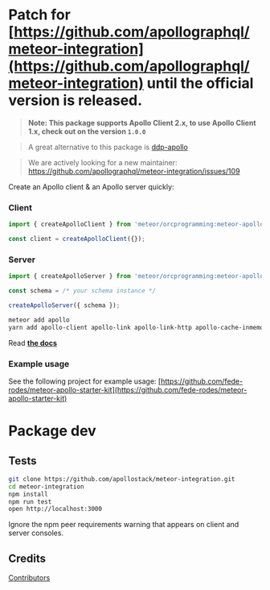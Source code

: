 # Patch for [https://github.com/apollographql/meteor-integration](https://github.com/apollographql/meteor-integration) until the official version is released.

> **Note: This package supports Apollo Client 2.x, to use Apollo Client 1.x, check out on the version `1.0.0`**

> A great alternative to this package is [ddp-apollo](https://github.com/Swydo/ddp-apollo)

> We are actively looking for a new maintainer: https://github.com/apollographql/meteor-integration/issues/109

Create an Apollo client & an Apollo server quickly:

### Client
```js
import { createApolloClient } from 'meteor/orcprogramming:meteor-apollo2';

const client = createApolloClient({});
```

### Server
```js
import { createApolloServer } from 'meteor/orcprogramming:meteor-apollo2';

const schema = /* your schema instance */

createApolloServer({ schema });
```

```sh
meteor add apollo
yarn add apollo-client apollo-link apollo-link-http apollo-cache-inmemory apollo-server-express express graphql graphql-tools body-parser
```

Read **[the docs](http://dev.apollodata.com/core/meteor.html)**

### Example usage
See the following project for example usage: [https://github.com/fede-rodes/meteor-apollo-starter-kit](https://github.com/fede-rodes/meteor-apollo-starter-kit)

# Package dev

## Tests

```bash
git clone https://github.com/apollostack/meteor-integration.git
cd meteor-integration
npm install
npm run test
open http://localhost:3000
```

Ignore the npm peer requirements warning that appears on client and server consoles.

## Credits

[Contributors](https://github.com/apollostack/meteor-integration/graphs/contributors)

